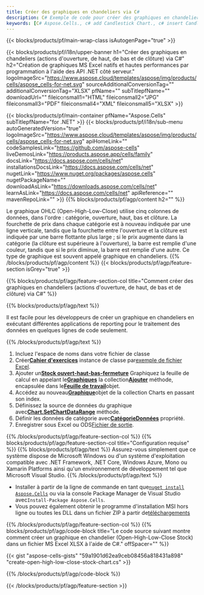 ```yaml
---
title: Créer des graphiques en chandeliers via C#
description: C# Exemple de code pour créer des graphiques en chandelier (Open-High-Low-Close Stock) vers Excel à l'aide de la bibliothèque .NET. Utilisez ce code pour créer un graphique en chandeliers sur MS Excel dans VB.NET, Asp.NET ou toute application basée sur .NET.
keywords: [C# Aspose.Cells., c# add Candlestick Chart., c# insert Candlestick Chart., c# create Candlestick Chart]
---
```

{{< blocks/products/pf/main-wrap-class isAutogenPage="true" >}}

{{< blocks/products/pf/i18n/upper-banner h1="Créer des graphiques en chandeliers (actions d\'ouverture, de haut, de bas et de clôture) via C#" h2="Création de graphiques MS Excel natifs et hautes performances par programmation à l\'aide des API .NET côté serveur." logoImageSrc="https://www.aspose.cloud/templates/aspose/img/products/cells/aspose_cells-for-net.svg" sourceAdditionalConversionTag="" additionalConversionTag="XLSX" pfName="" subTitlepfName="" downloadUrl="" fileiconsmall1="HTML" fileiconsmall2="JPG" fileiconsmall3="PDF" fileiconsmall4="XML" fileiconsmall5="XLSX" >}}

{{< blocks/products/pf/main-container pfName="Aspose.Cells" subTitlepfName="for .NET" >}}
{{< blocks/products/pf/i18n/sub-menu autoGeneratedVersion="true" logoImageSrc="https://www.aspose.cloud/templates/aspose/img/products/cells/aspose_cells-for-net.svg" apiHomeLink="" codeSamplesLink="https://github.com/aspose-cells" liveDemosLink="https://products.aspose.app/cells/family" docsLink="https://docs.aspose.com/cells/net" installationsDocsLink="https://docs.aspose.com/cells/net" nugetLink="https://www.nuget.org/packages/aspose.cells" nugetPackageName="" downloadAsLink="https://downloads.aspose.com/cells/net" learnAsLink="https://docs.aspose.com/cells/net" apiReference="" mavenRepoLink="" >}}
{{% blocks/products/pf/agp/content h2="" %}}

Le graphique OHLC (Open-High-Low-Close) utilise cinq colonnes de données, dans l'ordre : catégorie, ouverture, haut, bas et clôture. La fourchette de prix dans chaque catégorie est à nouveau indiquée par une ligne verticale, tandis que la fourchette entre l'ouverture et la clôture est indiquée par une barre flottante plus large ; si le prix augmente dans la catégorie (la clôture est supérieure à l'ouverture), la barre est remplie d'une couleur, tandis que si le prix diminue, la barre est remplie d'une autre. Ce type de graphique est souvent appelé graphique en chandeliers.
{{% /blocks/products/pf/agp/content %}}
{{< blocks/products/pf/agp/feature-section isGrey="true" >}}

{{% blocks/products/pf/agp/feature-section-col title="Comment créer des graphiques en chandeliers (actions d\'ouverture, de haut, de bas et de clôture) via C#" %}}

{{% blocks/products/pf/agp/text %}}

Il est facile pour les développeurs de créer un graphique en chandeliers en exécutant différentes applications de reporting pour le traitement des données en quelques lignes de code seulement.

{{% /blocks/products/pf/agp/text %}}

1. Incluez l'espace de noms dans votre fichier de classe
1.  Créer[**Cahier d'exercices**](https://reference.aspose.com/cells/net/aspose.cells/workbook) instance de classe par[exemple de fichier Excel](Open-High-Low-Close.xlsx).
1.  Ajouter un[**Stock ouvert-haut-bas-fermeture**](https://reference.aspose.com/cells/net/aspose.cells.charts/charttype) Graphiquez la feuille de calcul en appelant le[**Graphiques**](https://reference.aspose.com/cells/net/aspose.cells.charts/chartcollection) la collection[**Ajouter**](https://reference.aspose.com/cells/net/aspose.cells.charts/chartcollection/methods/add) méthode, encapsulée dans le[**Feuille de travail**](https://reference.aspose.com/cells/net/aspose.cells/worksheet)objet.
1.  Accédez au nouveau[**Graphique**](https://reference.aspose.com/cells/net/aspose.cells.charts/chart)objet de la collection Charts en passant son index.
1.  Définissez la source de données du graphique avec[**Chart.SetChartDataRange**](https://reference.aspose.com/cells/net/aspose.cells.charts/chart/methods/setchartdatarange) méthode.
1.  Définir les données de catégorie avec[**CatégorieDonnées**](https://reference.aspose.com/cells/net/aspose.cells.charts/seriescollection/categorydata/) propriété.
1.  Enregistrer sous Excel ou ODS[Fichier de sortie](out.xlsx).

{{% /blocks/products/pf/agp/feature-section-col %}}
{{% blocks/products/pf/agp/feature-section-col title="Configuration requise" %}}
{{% blocks/products/pf/agp/text %}}
Assurez-vous simplement que ce système dispose de Microsoft Windows ou d'un système d'exploitation compatible avec .NET Framework, .NET Core, Windows Azure, Mono ou Xamarin Platforms ainsi qu'un environnement de développement tel que Microsoft Visual Studio.
{{% /blocks/products/pf/agp/text %}}
-  Installer à partir de la ligne de commande en tant que<code><a href="https://downloads.aspose.com/cells/net">nuget install Aspose.Cells</a></code> ou via la console Package Manager de Visual Studio avec<code>Install-Package Aspose.Cells</code>.
-  Vous pouvez également obtenir le programme d'installation MSI hors ligne ou toutes les DLL dans un fichier ZIP à partir de<a href="https://downloads.aspose.com/cells/net">téléchargements</a>

{{% /blocks/products/pf/agp/feature-section-col %}}
{{% blocks/products/pf/agp/code-block title="Le code source suivant montre comment créer un graphique en chandelier (Open-High-Low-Close Stock) dans un fichier MS Excel XLSX à l\'aide de C#." offSpacer="" %}}

{{< gist "aspose-cells-gists" "59a1901d62ea9ceb08456a818431a898" "create-open-high-low-close-stock-chart.cs" >}}

{{% /blocks/products/pf/agp/code-block %}}

{{< /blocks/products/pf/agp/feature-section >}}

<!-- aboutfile Starts -->

